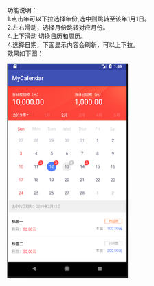 功能说明：  
  1.点击年可以下拉选择年份,选中则跳转至该年1月1日。   
  2.左右滑动，选择月份跳转对应月份。  
  4.上下滑动 切换日历和周历。    
  4.选择日期，下面显示内容会刷新，可以上下拉。    
效果如下图：

![image](https://github.com/Lanxiaofan/MyCalendar/blob/master/calendar_show.png)
